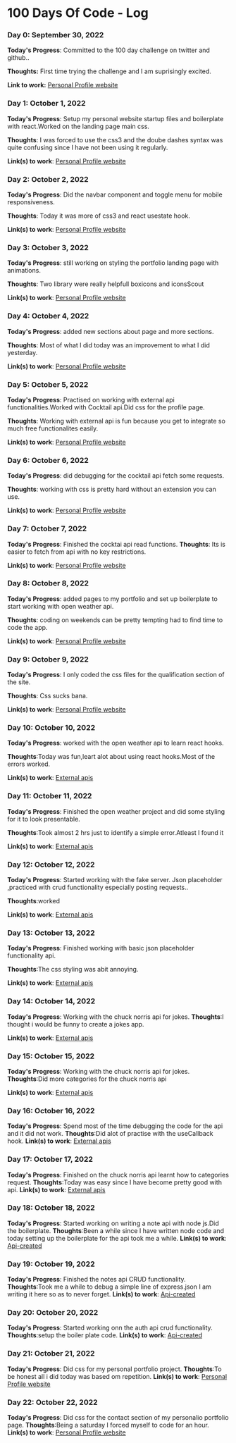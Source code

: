 # 100 Days Of Code - Log

### Day 0: September 30, 2022 

**Today's Progress**: Committed to the 100 day challenge on twitter and github..

**Thoughts:** First time trying the challenge and I am suprisingly excited.

**Link to work:** [Personal Profile website](https://github.com/gilbert-kiana/Personal_portfolio_ik)

### Day 1: October 1, 2022

**Today's Progress**: Setup my personal website startup files and boilerplate with react.Worked on the landing page main css.

**Thoughts**: I was forced to use the css3 and the doube dashes syntax was quite confusing since I have not been using it regularly.

**Link(s) to work**:  [Personal Profile website](https://github.com/gilbert-kiana/Personal_portfolio_ik)

### Day 2: October 2, 2022

**Today's Progress**: Did the navbar component and toggle menu for mobile responsiveness.

**Thoughts**: Today it was more of css3 and react usestate hook.

**Link(s) to work**:  [Personal Profile website](https://github.com/gilbert-kiana/Personal_portfolio_ik)

### Day 3: October 3, 2022

**Today's Progress**: still working on styling the portfolio landing page with animations.

**Thoughts**: Two library were really helpfull boxicons and iconsScout

**Link(s) to work**:  [Personal Profile website](https://github.com/gilbert-kiana/Personal_portfolio_ik)


### Day 4: October 4, 2022

**Today's Progress**: added new sections about page and more sections.

**Thoughts**: Most of what I did today was an improvement to what I did yesterday.

**Link(s) to work**:  [Personal Profile website](https://github.com/gilbert-kiana/Personal_portfolio_ik)

### Day 5: October 5, 2022

**Today's Progress**: Practised on working with external api functionalities.Worked with Cocktail api.Did css for the profile page.

**Thoughts**: Working with external api is fun because you get to integrate so much free functionalites easily.

**Link(s) to work**:  [Personal Profile website](https://github.com/gilbert-kiana/Personal_portfolio_ik)


### Day 6: October 6, 2022

**Today's Progress**: did debugging for the cocktail api fetch some requests.

**Thoughts**: working with css is pretty hard without an extension you can use.

**Link(s) to work**:  [Personal Profile website](https://github.com/gilbert-kiana/Personal_portfolio_ik)


### Day 7: October 7, 2022

**Today's Progress**: Finished the cocktai api read functions.
**Thoughts**: Its is easier to fetch from api with no key restrictions.

**Link(s) to work**:  [Personal Profile website](https://github.com/gilbert-kiana/Personal_portfolio_ik)



### Day 8: October 8, 2022

**Today's Progress**: added pages to my portfolio and set up boilerplate to start working with open weather api.

**Thoughts**: coding on weekends can be pretty tempting had to find time to code the app.

**Link(s) to work**:  [Personal Profile website](https://github.com/gilbert-kiana/Personal_portfolio_ik)


### Day 9: October 9, 2022

**Today's Progress**: I only coded the css files for the qualification section of the site.

**Thoughts**: Css sucks bana.

**Link(s) to work**:  [Personal Profile website](https://github.com/gilbert-kiana/Personal_portfolio_ik)


### Day 10: October 10, 2022

**Today's Progress**: worked with the open weather api to learn react hooks.

**Thoughts**:Today was fun,leart alot about using react hooks.Most of the errors worked.

**Link(s) to work**:  [External apis](https://github.com/gilbert-kiana/External_apis)


### Day 11: October 11, 2022

**Today's Progress**: Finished the open weather project and did some styling for it to look presentable.

**Thoughts**:Took almost 2 hrs just to identify a simple error.Atleast I found it

**Link(s) to work**:  [External apis](https://github.com/gilbert-kiana/External_apis)


### Day 12: October 12, 2022

**Today's Progress**:  Started working with the fake server. Json placeholder ,practiced with crud functionality especially posting requests..

**Thoughts**:worked

**Link(s) to work**:  [External apis](https://github.com/gilbert-kiana/External_apis)


### Day 13: October 13, 2022

**Today's Progress**:  Finished working with basic json placeholder functionality api.

**Thoughts**:The css styling was abit annoying.

**Link(s) to work**:  [External apis](https://github.com/gilbert-kiana/External_apis)


### Day 14: October 14, 2022

**Today's Progress**: Working with the chuck norris api for jokes.
**Thoughts**:I thought i would be funny to create a jokes app.

**Link(s) to work**:  [External apis](https://github.com/gilbert-kiana/External_apis)


### Day 15: October 15, 2022

**Today's Progress**: Working with the chuck norris api for jokes.
**Thoughts**:Did more categories for the chuck norris api

**Link(s) to work**:  [External apis](https://github.com/gilbert-kiana/External_apis)


### Day 16: October 16, 2022

**Today's Progress**: Spend most of the time debugging the code for the api and it did not work.
**Thoughts**:Did alot of practise with the useCallback hook.
**Link(s) to work**:  [External apis](https://github.com/gilbert-kiana/External_apis)


### Day 17: October 17, 2022

**Today's Progress**: Finished on the chuck norris api learnt how to categories request.
**Thoughts**:Today was easy since I have become pretty good with api.
**Link(s) to work**:  [External apis](https://github.com/gilbert-kiana/External_apis)


### Day 18: October 18, 2022

**Today's Progress**: Started working on writing a note api with node js.Did the boilerplate.
**Thoughts**:Been  a while since I have written node code and today setting up the boilerplate for the api took me a while.
**Link(s) to work**:  [Api-created](https://github.com/gilbert-kiana/Api-created)

### Day 19: October 19, 2022

**Today's Progress**: Finished the notes api CRUD functionality.
**Thoughts**:Took me a while to debug a simple line of express.json I am writing it here so as to never forget.
**Link(s) to work**:  [Api-created](https://github.com/gilbert-kiana/Api-created)

### Day 20: October 20, 2022

**Today's Progress**: Started working onn the auth api crud functionality.
**Thoughts**:setup the boiler plate code.
**Link(s) to work**:  [Api-created](https://github.com/gilbert-kiana/Api-created)

### Day 21: October 21, 2022

**Today's Progress**: Did css for my personal portfolio project.
**Thoughts**:To be honest all i did today was based om repetition.
**Link(s) to work**:  [Personal Profile website](https://github.com/gilbert-kiana/Personal_portfolio_ik)


### Day 22: October 22, 2022

**Today's Progress**: Did css for the contact section of my personalio portfolio page.
**Thoughts**:Being a saturday I forced myself to code for an hour.
**Link(s) to work**:  [Personal Profile website](https://github.com/gilbert-kiana/Personal_portfolio_ik)


